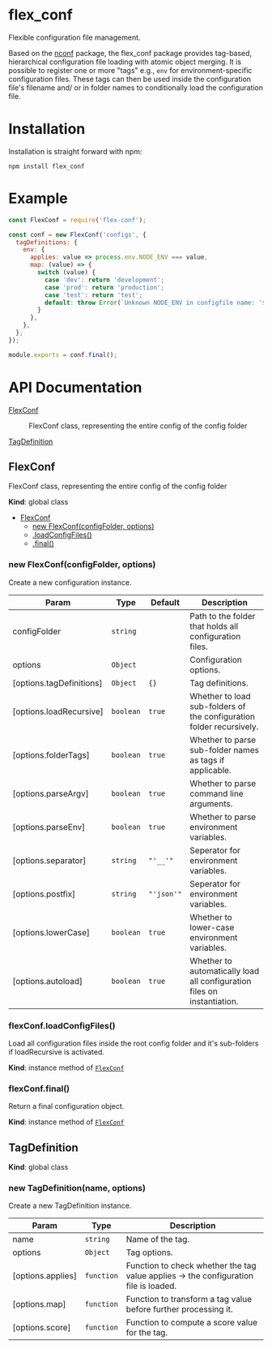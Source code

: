 # flex_conf

Flexible configuration file management.

Based on the [nconf](https://www.npmjs.com/package/nconf) package, the flex_conf package provides tag-based, hierarchical configuration file loading with atomic object merging. It is possible to register one or more "tags" e.g., `env` for environment-specific configuration files. These tags can then be used inside the configuration file's filename and/ or in folder names to conditionally load the configuration file.

# Installation

Installation is straight forward with npm:
```
npm install flex_conf
```

# Example

``` js
const FlexConf = require('flex-conf');

const conf = new FlexConf('configs', {
  tagDefinitions: {
    env: {
      applies: value => process.env.NODE_ENV === value,
      map: (value) => {
        switch (value) {
          case 'dev': return 'development';
          case 'prod': return 'production';
          case 'test': return 'test';
          default: throw Error(`Unknown NODE_ENV in configfile name: '${value}'`);
        }
      },
    },
  },
});

module.exports = conf.final();
```

<a name="FlexConf"></a>

# API Documentation

<dl>
<dt><a href="#FlexConf">FlexConf</a></dt>
<dd><p>FlexConf class, representing the entire config of the config folder</p>
</dd>
<dt><a href="#TagDefinition">TagDefinition</a></dt>
<dd></dd>
</dl>

<a name="FlexConf"></a>

## FlexConf
FlexConf class, representing the entire config of the config folder

**Kind**: global class

* [FlexConf](#FlexConf)
    * [new FlexConf(configFolder, options)](#new_FlexConf_new)
    * [.loadConfigFiles()](#FlexConf+loadConfigFiles)
    * [.final()](#FlexConf+final)

<a name="new_FlexConf_new"></a>

### new FlexConf(configFolder, options)
Create a new configuration instance.


| Param | Type | Default | Description |
| --- | --- | --- | --- |
| configFolder | <code>string</code> |  | Path to the folder that holds all configuration files. |
| options | <code>Object</code> |  | Configuration options. |
| [options.tagDefinitions] | <code>Object</code> | <code>{}</code> | Tag definitions. |
| [options.loadRecursive] | <code>boolean</code> | <code>true</code> | Whether to load sub-folders of the configuration folder recursively. |
| [options.folderTags] | <code>boolean</code> | <code>true</code> | Whether to parse sub-folder names as tags if applicable. |
| [options.parseArgv] | <code>boolean</code> | <code>true</code> | Whether to parse command line arguments. |
| [options.parseEnv] | <code>boolean</code> | <code>true</code> | Whether to parse environment variables. |
| [options.separator] | <code>string</code> | <code>&quot;&#x27;__&#x27;&quot;</code> | Seperator for environment variables. |
| [options.postfix] | <code>string</code> | <code>&quot;&#x27;json&#x27;&quot;</code> | Seperator for environment variables. |
| [options.lowerCase] | <code>boolean</code> | <code>true</code> | Whether to lower-case environment variables. |
| [options.autoload] | <code>boolean</code> | <code>true</code> | Whether to automatically load all configuration files on instantiation. |

<a name="FlexConf+loadConfigFiles"></a>

### flexConf.loadConfigFiles()
Load all configuration files inside the root config folder and it's sub-folders if loadRecursive is activated.

**Kind**: instance method of [<code>FlexConf</code>](#FlexConf)
<a name="FlexConf+final"></a>

### flexConf.final()
Return a final configuration object.

**Kind**: instance method of [<code>FlexConf</code>](#FlexConf)
<a name="TagDefinition"></a>

## TagDefinition
**Kind**: global class
<a name="new_TagDefinition_new"></a>

### new TagDefinition(name, options)
Create a new TagDefinition instance.


| Param | Type | Description |
| --- | --- | --- |
| name | <code>string</code> | Name of the tag. |
| options | <code>Object</code> | Tag options. |
| [options.applies] | <code>function</code> | Function to check whether the tag value applies -> the configuration file is loaded. |
| [options.map] | <code>function</code> | Function to transform a tag value before further processing it. |
| [options.score] | <code>function</code> | Function to compute a score value for the tag. |
